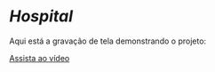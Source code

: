 # *Hospital*

Aqui está a gravação de tela demonstrando o projeto:

[Assista ao vídeo](https://github.hosp(2).mp4)
